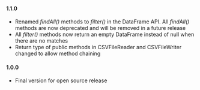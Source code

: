 #### 1.1.0
* Renamed *findAll()* methods to *filter()* in the DataFrame API. All *findAll()* methods are now deprecated and will be removed in a future release
* All *filter()* methods now return an empty DataFrame instead of null when there are no matches
* Return type of public methods in CSVFileReader and CSVFileWriter changed to allow method chaining

#### 1.0.0 
* Final version for open source release

